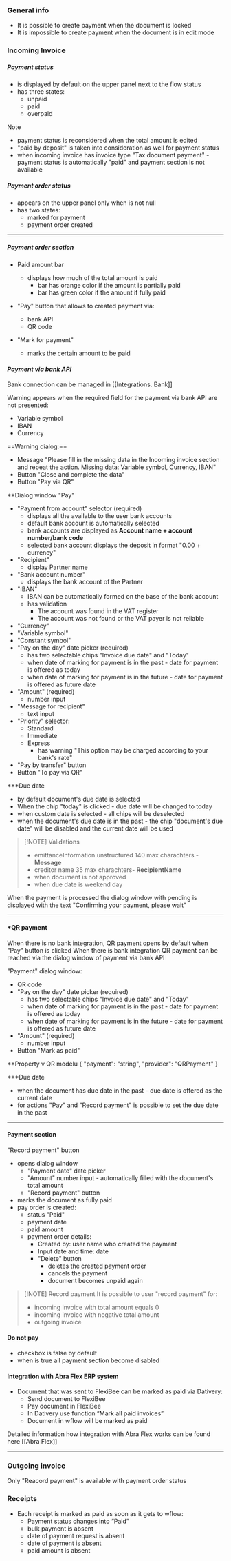 ### General info

* It is possible to create payment when the document is locked
* It is impossible to create payment when the document is in edit mode
### Incoming Invoice

##### Payment status
* is displayed by default on the upper panel next to the flow status
* has three states:
	* unpaid
	* paid
	* overpaid


> [!NOTE] 
> * payment status is reconsidered when the total amount is edited
> * "paid by deposit" is taken into consideration as well for payment status
> * when incoming invoice has invoice type "Tax document payment" - payment status is automatically "paid" and payment section is not available

##### Payment order status
* appears on the upper panel only when is not null
* has two states:
	* marked for payment
	* payment order created

---


##### Payment order section

* Paid amount bar
	* displays how much of the total amount is paid
		* bar has orange color if the amount is partially paid
		* bar has green color if the amount if fully paid

* "Pay" button that allows to created payment via:
	* bank API
	* QR code

* "Mark for payment" 
	* marks the certain amount to be paid


#### *Payment via bank API*

Bank connection can be managed in [[Integrations. Bank]]

Warning appears when the required field for the payment via bank API are not presented:
* Variable symbol
* IBAN
* Currency

==Warning dialog:==
* Message "Please fill in the missing data in the Incoming invoice section and repeat the action. Missing data: Variable symbol, Currency, IBAN"
* Button "Close and complete the data"
* Button "Pay via QR"

**Dialog window "Pay"
* "Payment from account" selector (required)
	* displays all the available to the user bank accounts
	* default bank account is automatically selected
	* bank accounts are displayed as **Account name + account number/bank code**
	* selected bank account displays the deposit in format "0.00 + currency"
* "Recipient" 
	* display Partner name
* "Bank account number"
	* displays the bank account of the Partner
* "IBAN"
	* IBAN can be automatically formed on the base of the bank account
	* has validation
		* The account was found in the VAT register
		* The account was not found or the VAT payer is not reliable
* "Currency"
* "Variable symbol"
* "Constant symbol"
* "Pay on the day" date picker (required)
	* has two selectable chips "Invoice due date" and "Today"
	* when date of marking for payment is in the past - date for payment is offered as today
	- when date of marking for payment is in the future - date for payment is offered as future date
* "Amount" (required)
	* number input
* "Message for recipient" 
	* text input
* "Priority" selector:
	* Standard
	* Immediate
	* Express
		* has warning "This option may be charged according to your bank's rate"
* "Pay by transfer" button 
* Button "To pay via QR"

***Due date
* by default document's due date is selected
* When the chip "today" is clicked -  due date will be changed to today
* when custom date is selected - all chips will be deselected
* when the document's due date is in the past - the chip "document's due date" will be disabled and the current date will be used
> [!NOTE] Validations 
> * emittanceInformation.unstructured 140 max charachters - **Message**
> * creditor name 35 max charachters- **RecipientName**
> * when document is not approved
> * when due date is weekend day

When the payment is processed the dialog window with pending is displayed with the text "Confirming your payment, please wait"



---


#### *QR payment

When there is no bank integration, QR payment opens by default when "Pay" button is clicked
When there is bank integration QR payment can be reached via the dialog window of payment via bank API

"Payment" dialog window:
* QR code 
* "Pay on the day" date picker (required)
	* has two selectable chips "Invoice due date" and "Today"
	* when date of marking for payment is in the past - date for payment is offered as today
	- when date of marking for payment is in the future - date for payment is offered as future date
*  "Amount" (required)
	* number input
* Button "Mark as paid"

**Property v QR modelu
{ 
"payment": "string", 
"provider": "QRPayment"
}

***Due date
* when the document has due date in the past - due date is offered as the current date
* for actions "Pay" and "Record payment" is possible to set the due date in the past

---


#### Payment section

"Record payment" button 
* opens dialog window
	* "Payment date" date picker
	* "Amount" number input - automatically filled with the document's total amount
	* "Record payment" button
* marks the document as fully paid
* pay order is created:
	* status "Paid"
	* payment date
	* paid amount
	* payment order details:
		* Created by: user name who created the payment
		* Input date and time: date
		* "Delete" button
			* deletes the created payment order
			* cancels the payment
			* document becomes unpaid again


> [!NOTE] Record payment
> It is possible to user "record payment" for:
> * incoming invoice with total amount equals 0
> * incoming invoice with negative total amount
> * outgoing invoice

#### Do not pay

* checkbox is false by default
* when is true all payment section become disabled

#### Integration with Abra Flex ERP system

- Document that was sent to FlexiBee can be marked as paid via Dativery:
    - Send document to FlexiBee
    - Pay document in FlexiBee
    - In Dativery use function “Mark all paid invoices”
    - Document in wflow will be marked as paid

Detailed information how integration with Abra Flex works can be found here [[Abra Flex]]


---
### Outgoing invoice

Only "Reacord payment" is available with payment order status

### Receipts

- Each receipt is marked as paid as soon as it gets to wflow:
    - Payment status changes into “Paid”
    - bulk payment is absent
    - date of payment request is absent
    - date of payment is absent
    - paid amount is absent
